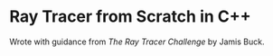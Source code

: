 # Ray Tracer from Scratch in C++

Wrote with guidance from _The Ray Tracer Challenge_ by Jamis Buck.
